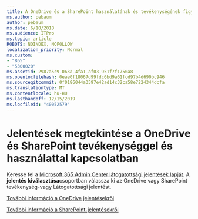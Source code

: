 ```yaml
---
title: A OneDrive és a SharePoint használatának és tevékenységének figyelése
ms.author: pebaum
author: pebaum
ms.date: 6/10/2018
ms.audience: ITPro
ms.topic: article
ROBOTS: NOINDEX, NOFOLLOW
localization_priority: Normal
ms.custom:
- "865"
- "5300020"
ms.assetid: 2987a5c9-063a-4fa1-af03-951f7f1750a8
ms.openlocfilehash: 0eae0f18067d99fdc6bd9a61fcd97b4d690bc946
ms.sourcegitcommit: 0f0186044a3597e42ad14c32ca58e7224344dcfa
ms.translationtype: MT
ms.contentlocale: hu-HU
ms.lasthandoff: 12/15/2019
ms.locfileid: "40052579"
---
```

# <a name="view-reports-on-onedrive-and-sharepoint-activity-and-usage"></a>Jelentések megtekintése a OneDrive és SharePoint tevékenységgel és használattal kapcsolatban

Keresse fel a [Microsoft 365 Admin Center látogatottsági jelentések lapját](https://admin.microsoft.com/AdminPortal/Home). A **jelentés kiválasztása**csoportban válassza ki az OneDrive vagy SharePoint tevékenység-vagy Látogatottsági jelentést.
  
[További információ a OneDrive jelentésekről](https://go.microsoft.com/fwlink/?linkid=875239)
  
[További információ a SharePoint-jelentésekről](https://go.microsoft.com/fwlink/?linkid=875240)
  
